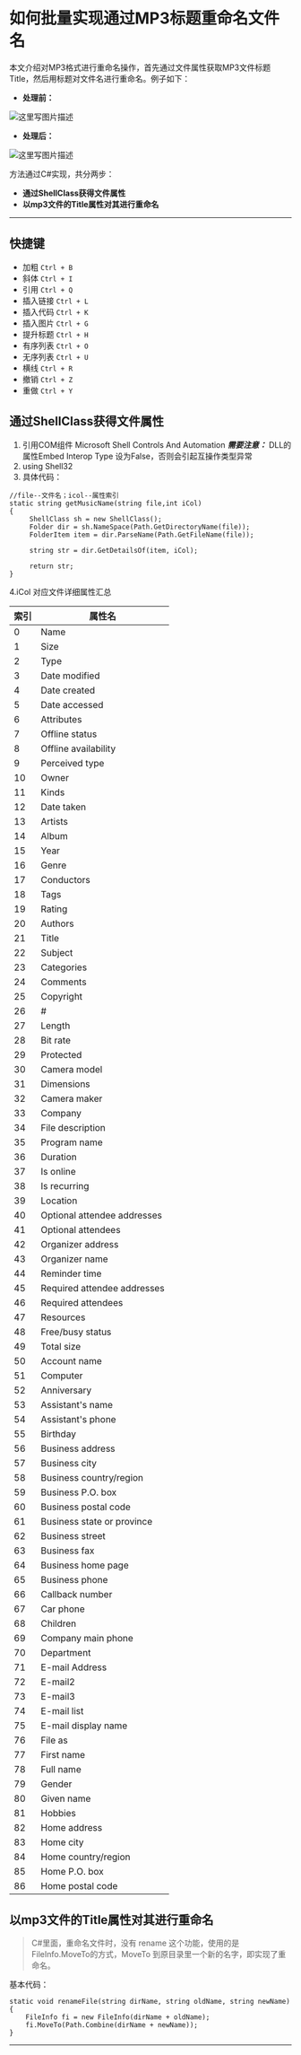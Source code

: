 # 如何批量实现通过MP3标题重命名文件名

本文介绍对MP3格式进行重命名操作，首先通过文件属性获取MP3文件标题Title，然后用标题对文件名进行重命名。例子如下：

- **处理前：**

![这里写图片描述](http://img.blog.csdn.net/20170518194559146?watermark/2/text/aHR0cDovL2Jsb2cuY3Nkbi5uZXQvcXFfMjAxODM0ODk=/font/5a6L5L2T/fontsize/400/fill/I0JBQkFCMA==/dissolve/70/gravity/SouthEast)

- **处理后：**

![这里写图片描述](http://img.blog.csdn.net/20170518194618053?watermark/2/text/aHR0cDovL2Jsb2cuY3Nkbi5uZXQvcXFfMjAxODM0ODk=/font/5a6L5L2T/fontsize/400/fill/I0JBQkFCMA==/dissolve/70/gravity/SouthEast)

方法通过C#实现，共分两步：

- **通过ShellClass获得文件属性**
- **以mp3文件的Title属性对其进行重命名**

-------------------

## 快捷键

 - 加粗    `Ctrl + B` 
 - 斜体    `Ctrl + I` 
 - 引用    `Ctrl + Q`
 - 插入链接    `Ctrl + L`
 - 插入代码    `Ctrl + K`
 - 插入图片    `Ctrl + G`
 - 提升标题    `Ctrl + H`
 - 有序列表    `Ctrl + O`
 - 无序列表    `Ctrl + U`
 - 横线    `Ctrl + R`
 - 撤销    `Ctrl + Z`
 - 重做    `Ctrl + Y`

## 通过ShellClass获得文件属性

 1. 引用COM组件
Microsoft Shell Controls And Automation
***需要注意：***
DLL的属性Embed Interop Type 设为False，否则会引起互操作类型异常
 2. using Shell32
 3. 具体代码：
```
//file--文件名；icol--属性索引
static string getMusicName(string file,int iCol)
{
     ShellClass sh = new ShellClass();
     Folder dir = sh.NameSpace(Path.GetDirectoryName(file));
     FolderItem item = dir.ParseName(Path.GetFileName(file));

     string str = dir.GetDetailsOf(item, iCol);

     return str;               
}
```

 4.iCol 对应文件详细属性汇总

索引 | 属性名
----| --------------
0   | Name
1   | Size
2   | Type
3   | Date modified
4   | Date created
5   | Date accessed
6   | Attributes
7   | Offline status
8   | Offline availability
9   | Perceived type
10  | Owner
11  | Kinds
12  | Date taken
13  | Artists
14  | Album
15  | Year
16  | Genre
17  | Conductors
18  | Tags
19  | Rating
20  | Authors
21  | Title
22  | Subject
23  | Categories
24  | Comments
25  | Copyright
26  | #
27  | Length
28  | Bit rate
29  | Protected
30  | Camera model
31  | Dimensions
32  | Camera maker
33  | Company
34  | File description
35  | Program name
36  | Duration
37  | Is online
38  | Is recurring
39  | Location
40  | Optional attendee addresses
41  | Optional attendees
42  | Organizer address
43  | Organizer name
44  | Reminder time
45  | Required attendee addresses
46  | Required attendees
47  | Resources
48  | Free/busy status
49  | Total size
50  | Account name
51  | Computer
52  | Anniversary
53  | Assistant's name
54  | Assistant's phone
55  | Birthday
56  | Business address
57  | Business city
58  | Business country/region
59  | Business P.O. box
60  | Business postal code
61  | Business state or province
62  | Business street
63  | Business fax
64  | Business home page
65  | Business phone
66  | Callback number
67  | Car phone
68  | Children
69  | Company main phone
70  | Department
71  | E-mail Address
72  | E-mail2
73  | E-mail3
74  | E-mail list
75  | E-mail display name
76  | File as
77  | First name
78  | Full name
79  | Gender
80  | Given name
81  | Hobbies
82  | Home address
83  | Home city
84  | Home country/region
85  | Home P.O. box
86  | Home postal code


 


 
 

## 以mp3文件的Title属性对其进行重命名

> C#里面，重命名文件时，没有 rename 这个功能，使用的是FileInfo.MoveTo的方式，MoveTo 到原目录里一个新的名字，即实现了重命名。

基本代码：

```
static void renameFile(string dirName, string oldName, string newName)
{
    FileInfo fi = new FileInfo(dirName + oldName);
    fi.MoveTo(Path.Combine(dirName + newName));
}

```

---------